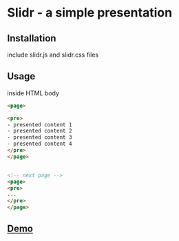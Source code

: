 # Slidr - a simple presentation


## Installation
include slidr.js and slidr.css files


## Usage
inside HTML body

```html
<page>

<pre>
- presented content 1  
- presented content 2
- presented content 3
- presented content 4
</pre>
</page>


<!-- next page -->
<page>
<pre>
...
</pre>
</page>
```

## [Demo](https://jingz.github.io/slidr/example.html)
